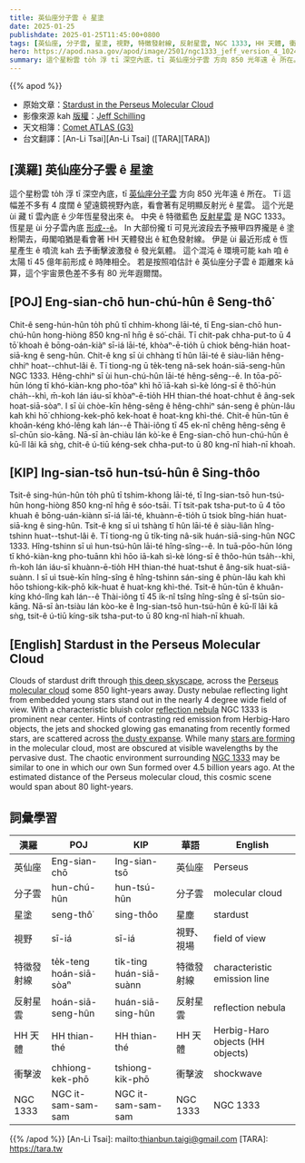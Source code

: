 ```yaml
---
title: 英仙座分子雲 ê 星塗
date: 2025-01-25
publishdate: 2025-01-25T11:45:00+0800
tags: [英仙座, 分子雲, 星塗, 視野, 特徵發射線, 反射星雲, NGC 1333, HH 天體, 衝擊波]
hero: https://apod.nasa.gov/apod/image/2501/ngc1333_jeff_version_4_1024.jpg
summary: 這个星粉雲 to̍h 浮 tī 深空內底，tī 英仙座分子雲 方向 850 光年遠 ê 所在。
---
```


{{% apod %}}

- 原始文章：[Stardust in the Perseus Molecular Cloud](https://apod.nasa.gov/apod/ap250125.html)
- 影像來源 kah [版權][copyright]：[Jeff Schilling](https://www.astrobin.com/users/Space_Man_Spiff/collections/)
- 天文相簿：[Comet ATLAS (G3)](https://www.facebook.com/media/set/?set=a.600449002683681&type=3)
- 台文翻譯：[An-Li Tsai][An-Li Tsai] ([TARA][TARA])

## [漢羅] 英仙座分子雲 ê 星塗
這个星粉雲 to̍h 浮 tī 深空內底，tī [英仙座分子雲][Perseus molecular cloud] 方向 850 光年遠 ê 所在。
Tī 這幅差不多有 4 度闊 ê 望遠鏡視野內底，看會著有足明顯反射光 ê 星雲。
這个光是 ùi 藏 tī 雲內底 ê 少年恆星發出來 ê。
中央 ê 特徵藍色 [反射星雲][reflection nebula] 是 NGC 1333。
恆星是 ùi 分子雲內底 [形成--ê][Stars are forming]。
In 大部份攏 tī 可見光波段去予掖甲四界攏是 ê 塗粉閘去，毋閣咱猶是看會著 HH 天體發出 ê 紅色發射線。
伊是 ùi 最近形成 ê 恆星產生 ê 噴流 kah 去予衝擊波激發 ê 發光氣體。
這个混沌 ê 環境可能 kah 咱 ê 太陽 tī 45 億年前形成 ê 時陣相仝。
若是按照咱估計 ê 英仙座分子雲 ê 距離來 kā 算，這个宇宙景色差不多有 80 光年遐爾闊。

## [POJ] Eng-sian-chō hun-chú-hûn ê Seng-thô͘
Chit-ê seng-hún-hûn to̍h phû tī chhim-khong lāi-té, tī Eng-sian-chō hun-chú-hûn hong-hiòng 850 kng-nî hn̄g ê só͘-chāi.
Tī chit-pak chha-put-to ū 4 tō͘ khoah ê bōng-oán-kiàⁿ sī-iá lāi-té, khòaⁿ-ē-tio̍h ū chiok bêng-hián hoat-siā-kng ê seng-hûn. Chit-ê kng sī ùi chhàng tī hûn lāi-té ê siàu-liân hêng-chhiⁿ hoat--chhut-lâi ê.
Tī tiong-ng ū te̍k-teng nâ-sek hoán-siā-seng-hûn NGC 1333.
Hêng-chhiⁿ sī ùi hun-chú-hûn lāi-té hêng-sêng--ê.
In tōa-pō͘-hūn lóng tī khó-kiàn-kng pho-tōaⁿ khì hō͘ iā-kah sì-kè lóng-sī ê thô͘-hún cha̍h--khì, m̄-koh lán iáu-sī khòaⁿ-ē-tio̍h HH thian-thé hoat-chhut ê âng-sek hoat-siā-sòaⁿ.
I sī ùi chòe-kīn hêng-sêng ê hêng-chhiⁿ sán-seng ê phùn-lâu kah khì hō͘ chhiong-kek-phō kek-hoat ê hoat-kng khì-thé.
Chit-ê hūn-tūn ê khoân-kéng khó-lêng kah lán--ê Thài-iông tī 45 ek-nî chêng hêng-sêng ê sî-chūn sio-kāng.
Nā-sī àn-chiàu lán kò͘-ke ê Eng-sian-chō hun-chú-hûn ê kū-lî lâi kā sǹg, chit-ê ú-tiū kéng-sek chha-put-to ū 80 kng-nî hiah-nī khoah.

## [KIP] Ing-sian-tsō hun-tsú-hûn ê Sing-thôo
Tsit-ê sing-hún-hûn to̍h phû tī tshim-khong lāi-té, tī Ing-sian-tsō hun-tsú-hûn hong-hiòng 850 kng-nî hn̄g ê sóo-tsāi.
Tī tsit-pak tsha-put-to ū 4 tōo khuah ê bōng-uán-kiànn sī-iá lāi-té, khuànn-ē-tio̍h ū tsiok bîng-hián huat-siā-kng ê sing-hûn. Tsit-ê kng sī uì tshàng tī hûn lāi-té ê siàu-liân hîng-tshinn huat--tshut-lâi ê.
Tī tiong-ng ū ti̍k-ting nâ-sik huán-siā-sing-hûn NGC 1333.
Hîng-tshinn sī uì hun-tsú-hûn lāi-té hîng-sîng--ê.
In tuā-pōo-hūn lóng tī khó-kiàn-kng pho-tuānn khì hōo iā-kah sì-kè lóng-sī ê thôo-hún tsa̍h--khì, m̄-koh lán iáu-sī khuànn-ē-tio̍h HH thian-thé huat-tshut ê âng-sik huat-siā-suànn.
I sī uì tsuè-kīn hîng-sîng ê hîng-tshinn sán-sing ê phùn-lâu kah khì hōo tshiong-kik-phō kik-huat ê huat-kng khì-thé.
Tsit-ê hūn-tūn ê khuân-kíng khó-lîng kah lán--ê Thài-iông tī 45 ik-nî tsîng hîng-sîng ê sî-tsūn sio-kāng.
Nā-sī àn-tsiàu lán kòo-ke ê Ing-sian-tsō hun-tsú-hûn ê kū-lî lâi kā sǹg, tsit-ê ú-tiū kíng-sik tsha-put-to ū 80 kng-nî hiah-nī khuah.

## [English] Stardust in the Perseus Molecular Cloud
Clouds of stardust drift through [this deep skyscape][this deep skyscape], across the [Perseus molecular cloud][Perseus molecular cloud] some 850 light-years away.
Dusty nebulae reflecting light from embedded young stars stand out in the nearly 4 degree wide field of view.
With a characteristic bluish color [reflection nebula][reflection nebula] NGC 1333 is prominent near center.
Hints of contrasting red emission from Herbig-Haro objects, the jets and shocked glowing gas emanating from recently formed stars, are scattered across [the dusty expanse][the dusty expanse].
While many [stars are forming][stars are forming] in the molecular cloud, most are obscured at visible wavelengths by the pervasive dust.
The chaotic environment surrounding [NGC 1333][NGC 1333] may be similar to one in which our own Sun formed over 4.5 billion years ago.
At the estimated distance of the Perseus molecular cloud, this cosmic scene would span about 80 light-years.

## 詞彙學習
|漢羅|POJ|KIP|華語|English|
|-|-|-|-|-|
|英仙座|Eng-sian-chō|Ing-sian-tsō|英仙座|Perseus|
|分子雲|hun-chú-hûn|hun-tsú-hûn|分子雲|molecular cloud|
|星塗|seng-thô͘|sing-thôo|星塵|stardust|
|視野|sī-iá|sī-iá|視野、視場|field of view|
|特徵發射線|te̍k-teng hoán-siā-sòaⁿ|ti̍k-ting huán-siā-suànn|特徵發射線|characteristic emission line|
|反射星雲|hoán-siā-seng-hûn|huán-siā-sing-hûn|反射星雲|reflection nebula|
|HH 天體|HH thian-thé|HH thian-thé|HH 天體|Herbig-Haro objects (HH objects)|
|衝擊波|chhiong-kek-phō|tshiong-kik-phō|衝擊波|shockwave|
|NGC 1333|NGC it-sam-sam-sam|NGC it-sam-sam-sam|NGC 1333|NGC 1333|

{{% /apod %}}
[An-Li Tsai]: mailto:thianbun.taigi@gmail.com
[TARA]: https://tara.tw

[copyright]: https://apod.nasa.gov/apod/fap/lib/about_apod.html#srapply
[License3]: https://creativecommons.org/licenses/by-nc-nd/3.0/
[License2]:https://creativecommons.org/licenses/by-nc-nd/2.0/

[this deep skyscape]:https://www.astrobin.com/3vfeut/?nc=collection&nce=37170
[Perseus molecular cloud]:https://en.wikipedia.org/wiki/Perseus_molecular_cloud#/media/File:PerseusCloudMap.png
[reflection nebula]:http://astronomy.swin.edu.au/cms/astro/cosmos/R/Reflection+Nebula
[the dusty expanse]:http://www.spitzer.caltech.edu/images/1523-ssc2005-24a1-NGC-1333-in-the-Infrared
[stars are forming]:https://arxiv.org/abs/astro-ph/0602089
[NGC 1333]:https://apod.nasa.gov/apod/ap240912.html
